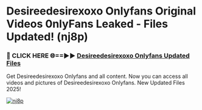 # Desireedesirexoxo Onlyfans Original Videos 0nlyFans Leaked - Files Updated! (nj8p)

<h3>🔴 CLICK HERE 🌐==►► <a href="https://tinyurl.com/x26r9saj" rel="nofollow">Desireedesirexoxo Onlyfans Updated Files</a></h3>

Get Desireedesirexoxo Onlyfans and all content. Now you can access all videos and pictures of Desireedesirexoxo Onlyfans. New Updated Files 2025!

[![nj8p](https://i.imgur.com/LkgZPqh.gif)](https://tinyurl.com/x26r9saj)
